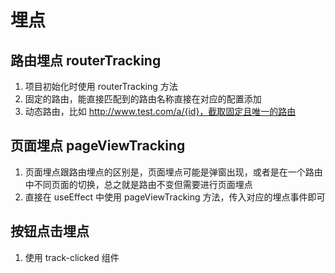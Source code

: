 # 埋点

## 路由埋点 routerTracking

1. 项目初始化时使用 routerTracking 方法
2. 固定的路由，能直接匹配到的路由名称直接在对应的配置添加
3. 动态路由，比如 http://www.test.com/a/{id}，截取固定且唯一的路由

## 页面埋点 pageViewTracking

1. 页面埋点跟路由埋点的区别是，页面埋点可能是弹窗出现，或者是在一个路由中不同页面的切换，总之就是路由不变但需要进行页面埋点
2. 直接在 useEffect 中使用 pageViewTracking 方法，传入对应的埋点事件即可

## 按钮点击埋点

1. 使用 track-clicked 组件
